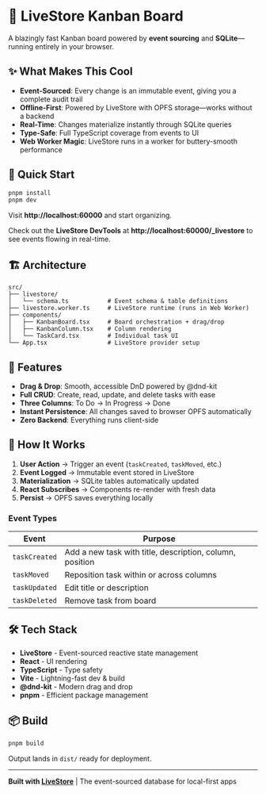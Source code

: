 # 🎯 LiveStore Kanban Board

A blazingly fast Kanban board powered by **event sourcing** and **SQLite**—running entirely in your browser.

## ✨ What Makes This Cool

- **Event-Sourced**: Every change is an immutable event, giving you a complete audit trail
- **Offline-First**: Powered by LiveStore with OPFS storage—works without a backend
- **Real-Time**: Changes materialize instantly through SQLite queries
- **Type-Safe**: Full TypeScript coverage from events to UI
- **Web Worker Magic**: LiveStore runs in a worker for buttery-smooth performance

## 🚀 Quick Start

```bash
pnpm install
pnpm dev
```

Visit **http://localhost:60000** and start organizing.

Check out the **LiveStore DevTools** at **http://localhost:60000/_livestore** to see events flowing in real-time.

## 🏗️ Architecture

```
src/
├── livestore/
│   └── schema.ts           # Event schema & table definitions
├── livestore.worker.ts     # LiveStore runtime (runs in Web Worker)
├── components/
│   ├── KanbanBoard.tsx     # Board orchestration + drag/drop
│   ├── KanbanColumn.tsx    # Column rendering
│   └── TaskCard.tsx        # Individual task UI
└── App.tsx                 # LiveStore provider setup
```

## 🎪 Features

- **Drag & Drop**: Smooth, accessible DnD powered by @dnd-kit
- **Full CRUD**: Create, read, update, and delete tasks with ease
- **Three Columns**: To Do → In Progress → Done
- **Instant Persistence**: All changes saved to browser OPFS automatically
- **Zero Backend**: Everything runs client-side

## 🧠 How It Works

1. **User Action** → Trigger an event (`taskCreated`, `taskMoved`, etc.)
2. **Event Logged** → Immutable event stored in LiveStore
3. **Materialization** → SQLite tables automatically updated
4. **React Subscribes** → Components re-render with fresh data
5. **Persist** → OPFS saves everything locally

### Event Types

| Event | Purpose |
|-------|---------|
| `taskCreated` | Add a new task with title, description, column, position |
| `taskMoved` | Reposition task within or across columns |
| `taskUpdated` | Edit title or description |
| `taskDeleted` | Remove task from board |

## 🛠️ Tech Stack

- **LiveStore** - Event-sourced reactive state management
- **React** - UI rendering
- **TypeScript** - Type safety
- **Vite** - Lightning-fast dev & build
- **@dnd-kit** - Modern drag and drop
- **pnpm** - Efficient package management

## 📦 Build

```bash
pnpm build
```

Output lands in `dist/` ready for deployment.

---

**Built with [LiveStore](https://livestore.dev)** | The event-sourced database for local-first apps
